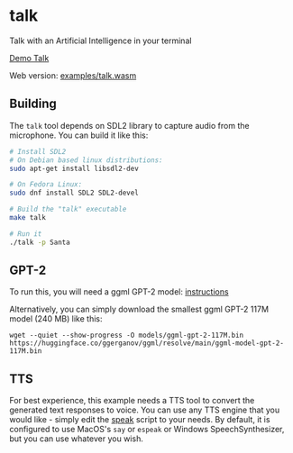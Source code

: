 # talk

Talk with an Artificial Intelligence in your terminal

[Demo Talk](https://user-images.githubusercontent.com/1991296/206805012-48e71cc2-588d-4745-8798-c1c70ea3b40d.mp4)

Web version: [examples/talk.wasm](/examples/talk.wasm)

## Building

The `talk` tool depends on SDL2 library to capture audio from the microphone. You can build it like this:

```bash
# Install SDL2
# On Debian based linux distributions:
sudo apt-get install libsdl2-dev

# On Fedora Linux:
sudo dnf install SDL2 SDL2-devel

# Build the "talk" executable
make talk

# Run it
./talk -p Santa
```

## GPT-2

To run this, you will need a ggml GPT-2 model: [instructions](https://github.com/ggerganov/ggml/tree/master/examples/gpt-2#downloading-and-converting-the-original-models)

Alternatively, you can simply download the smallest ggml GPT-2 117M model (240 MB) like this:

```
wget --quiet --show-progress -O models/ggml-gpt-2-117M.bin https://huggingface.co/ggerganov/ggml/resolve/main/ggml-model-gpt-2-117M.bin
```

## TTS

For best experience, this example needs a TTS tool to convert the generated text responses to voice.
You can use any TTS engine that you would like - simply edit the [speak](speak) script to your needs.
By default, it is configured to use MacOS's `say` or `espeak` or Windows SpeechSynthesizer, but you can use whatever you wish.
